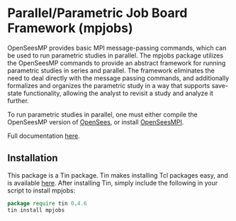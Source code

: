 # Parallel/Parametric Job Board Framework (mpjobs)

OpenSeesMP provides basic MPI message-passing commands, which can be used to run parametric studies in parallel. 
The mpjobs package utilizes the OpenSeesMP commands to provide an abstract framework for running parametric studies in series and parallel. 
The framework eliminates the need to deal directly with the message passing commands, and additionally formalizes and organizes the parametric study in a way that supports save-state functionality, allowing the analyst to revisit a study and analyze it further.

To run parametric studies in parallel, one must either compile the OpenSeesMP version of [OpenSees](https://github.com/OpenSees/OpenSees), or install [OpenSeesMPI](https://github.com/ambaker1/OpenSeesMPI).

Full documentation [here](https://raw.githubusercontent.com/ambaker1/mpjobs/main/doc/mpjobs.pdf).
 
## Installation
This package is a Tin package. Tin makes installing Tcl packages easy, and is available [here](https://github.com/ambaker1/Tin).
After installing Tin, simply include the following in your script to install mpjobs:
```tcl
package require tin 0.4.6
tin install mpjobs
```

